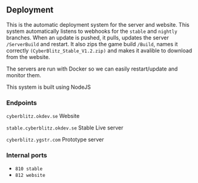## Deployment

This is the automatic deployment system for the
server and website. This system automatically listens to
webhooks for the `stable` and `nightly` branches. When an update
is pushed, it pulls, updates the server `/ServerBuild` and restart. It also zips the game build 
`/Build`, names it correctly `(CyberBlitz_Stable_V1.2.zip)` and makes it avalible to
download from the website. 

The servers are run with Docker so we can easily restart/update and monitor them. 

This system is built using NodeJS

### Endpoints
`cyberblitz.okdev.se` Website

`stable.cyberblitz.okdev.se` Stable Live server

`cyberblitz.ygstr.com` Prototype server


### Internal ports

* `810 stable`
* `812 website`
